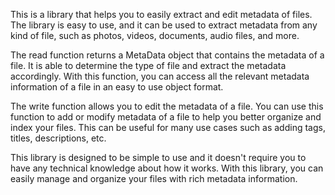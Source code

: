 This is a library that helps you to easily extract and edit metadata of files. The library is easy to use, and it can be used to extract metadata from any kind of file, such as photos, videos, documents, audio files, and more.

The read function returns a MetaData object that contains the metadata of a file. It is able to determine the type of file and extract the metadata accordingly. With this function, you can access all the relevant metadata information of a file in an easy to use object format.

The write function allows you to edit the metadata of a file. You can use this function to add or modify metadata of a file to help you better organize and index your files. This can be useful for many use cases such as adding tags, titles, descriptions, etc.

This library is designed to be simple to use and it doesn't require you to have any technical knowledge about how it works. With this library, you can easily manage and organize your files with rich metadata information.